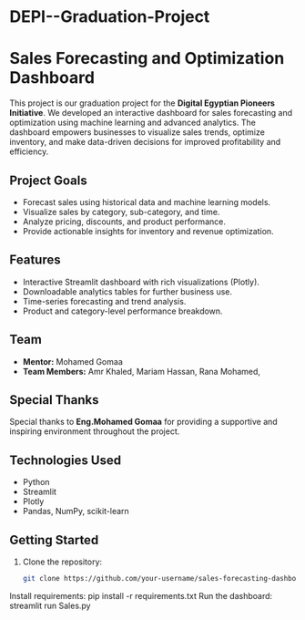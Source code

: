 # DEPI--Graduation-Project
# Sales Forecasting and Optimization Dashboard

This project is our graduation project for the **Digital Egyptian Pioneers Initiative**. We developed an interactive dashboard for sales forecasting and optimization using machine learning and advanced analytics. The dashboard empowers businesses to visualize sales trends, optimize inventory, and make data-driven decisions for improved profitability and efficiency.

## Project Goals

- Forecast sales using historical data and machine learning models.
- Visualize sales by category, sub-category, and time.
- Analyze pricing, discounts, and product performance.
- Provide actionable insights for inventory and revenue optimization.

## Features

- Interactive Streamlit dashboard with rich visualizations (Plotly).
- Downloadable analytics tables for further business use.
- Time-series forecasting and trend analysis.
- Product and category-level performance breakdown.

## Team

- **Mentor:** Mohamed Gomaa
- **Team Members:** Amr Khaled, Mariam Hassan, Rana Mohamed, 

## Special Thanks

Special thanks to **Eng.Mohamed Gomaa** for providing a supportive and inspiring environment throughout the project.

## Technologies Used

- Python
- Streamlit
- Plotly
- Pandas, NumPy, scikit-learn

## Getting Started

1. Clone the repository:
   ```bash
   git clone https://github.com/your-username/sales-forecasting-dashboard.git
Install requirements:
pip install -r requirements.txt
Run the dashboard:
streamlit run Sales.py
